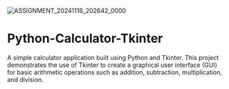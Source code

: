 ![ASSIGNMENT_20241118_202642_0000](https://github.com/user-attachments/assets/5002a7b2-f05c-4d77-9a28-88b33dee1931)
# Python-Calculator-Tkinter
A simple calculator application built using Python and Tkinter. This project demonstrates the use of Tkinter to create a graphical user interface (GUI) for basic arithmetic operations such as addition, subtraction, multiplication, and division.
